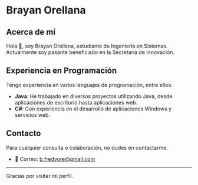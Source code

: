# Brayan Orellana

## Acerca de mí

Hola 👋, soy Brayan Orellana, estudiante de Ingeniería en Sistemas. Actualmente soy pasante beneficiado en la Secretaría de Innovación.

## Experiencia en Programación

Tengo experiencia en varios lenguajes de programación, entre ellos:

- **Java**: He trabajado en diversos proyectos utilizando Java, desde aplicaciones de escritorio hasta aplicaciones web.
- **C#**: Con experiencia en el desarrollo de aplicaciones Windows y servicios web.

## Contacto

Para cualquier consulta o colaboración, no dudes en contactarme.

- 📧 Correo: [b.fredyore@gmail.com](mailto:b.fredyore@gmail.com)


---

Gracias por visitar mi perfil.

<!--
**Brasent/Brasent** is a ✨ _special_ ✨ repository because its `README.md` (this file) appears on your GitHub profile.

Here are some ideas to get you started:

- 🔭 I’m currently working on ...
- 🌱 I’m currently learning ...
- 👯 I’m looking to collaborate on ...
- 🤔 I’m looking for help with ...
- 💬 Ask me about ...
- 📫 How to reach me: ...
- 😄 Pronouns: ...
- ⚡ Fun fact: ...
-->
